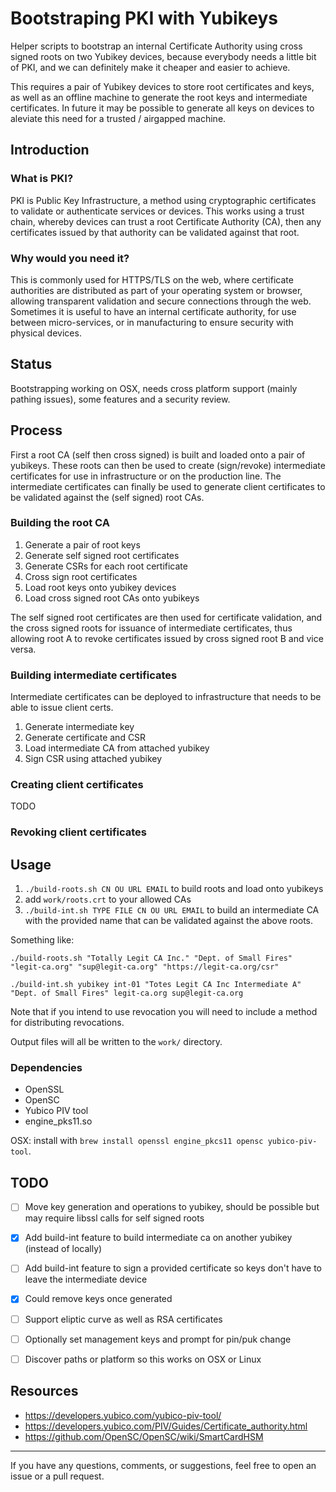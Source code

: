 # Bootstraping PKI with Yubikeys

Helper scripts to bootstrap an internal Certificate Authority using cross signed roots on two Yubikey devices, because everybody needs a little bit of PKI, and we can definitely make it cheaper and easier to achieve.

This requires a pair of Yubikey devices to store root certificates and keys, as well as an offline machine to generate the root keys and intermediate certificates. In future it may be possible to generate all keys on devices to aleviate this need for a trusted / airgapped machine.

## Introduction

### What is PKI?
PKI is Public Key Infrastructure, a method using cryptographic certificates to validate or authenticate services or devices. 
This works using a trust chain, whereby devices can trust a root Certificate Authority (CA), then any certificates issued by that authority can be validated against that root.

### Why would you need it?
This is commonly used for HTTPS/TLS on the web, where certificate authorities are distributed as part of your operating system or browser, allowing transparent validation and secure connections through the web.
Sometimes it is useful to have an internal certificate authority, for use between micro-services, or in manufacturing to ensure security with physical devices.


## Status
Bootstrapping working on OSX, needs cross platform support (mainly pathing issues), some features and a security review.


## Process
First a root CA (self then cross signed) is built and loaded onto a pair of yubikeys. 
These roots can then be used to create (sign/revoke) intermediate certificates for use in infrastructure or on the production line. 
The intermediate certificates can finally be used to generate client certificates to be validated against the (self signed) root CAs.

### Building the root CA

1. Generate a pair of root keys
2. Generate self signed root certificates
3. Generate CSRs for each root certificate
4. Cross sign root certificates
5. Load root keys onto yubikey devices
5. Load cross signed root CAs onto yubikeys

The self signed root certificates are then used for certificate validation, and the cross signed roots for  issuance of intermediate certificates, thus allowing root A to revoke certificates issued by cross signed root B and vice versa.

### Building intermediate certificates

Intermediate certificates can be deployed to infrastructure that needs to be able to issue client certs.

1. Generate intermediate key
2. Generate certificate and CSR
3. Load intermediate CA from attached yubikey
4. Sign CSR using attached yubikey

### Creating client certificates

TODO

### Revoking client certificates


## Usage

1. `./build-roots.sh CN OU URL EMAIL` to build roots and load onto yubikeys
2. add `work/roots.crt` to your allowed CAs
3. `./build-int.sh TYPE FILE CN OU URL EMAIL` to build an intermediate CA with the provided name that can be validated against the above roots.

Something like:
```
./build-roots.sh "Totally Legit CA Inc." "Dept. of Small Fires" "legit-ca.org" "sup@legit-ca.org" "https://legit-ca.org/csr"

./build-int.sh yubikey int-01 "Totes Legit CA Inc Intermediate A" "Dept. of Small Fires" legit-ca.org sup@legit-ca.org
```

Note that if you intend to use revocation you will need to include a method for distributing revocations.

Output files will all be written to the `work/` directory.

### Dependencies

- OpenSSL
- OpenSC
- Yubico PIV tool
- engine_pks11.so

OSX: install with `brew install openssl engine_pkcs11 opensc yubico-piv-tool`.


## TODO

- [ ] Move key generation and operations to yubikey, should be possible but may require libssl calls for self signed roots
- [x] Add build-int feature to build intermediate ca on another yubikey (instead of locally)
- [ ] Add build-int feature to sign a provided certificate so keys don't have to leave the intermediate device
- [x] Could remove keys once generated
- [ ] Support eliptic curve as well as RSA certificates
- [ ] Optionally set management keys and prompt for pin/puk change
- [ ] Discover paths or platform so this works on OSX or Linux


## Resources

- https://developers.yubico.com/yubico-piv-tool/
- https://developers.yubico.com/PIV/Guides/Certificate_authority.html
- https://github.com/OpenSC/OpenSC/wiki/SmartCardHSM

------

If you have any questions, comments, or suggestions, feel free to open an issue or a pull request.

